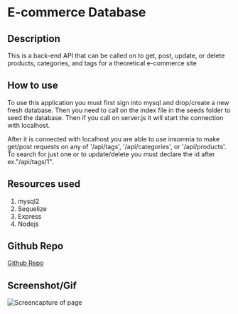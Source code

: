 # E-commerce Database

## Description

This is a back-end API that can be called on to get, post, update, or delete products, categories, and tags for a theoretical e-commerce site

## How to use

To use this application you must first sign into mysql and drop/create a new fresh database. Then you need to call on the index file in the seeds folder to seed the database. Then if you call on server.js it will start the connection with localhost.

After it is connected with localhost you are able to use insomnia to make get/post requests on any of '/api/tags', '/api/categories', or '/api/products'. To search for just one or to update/delete you must declare the id after ex."/api/tags/1".

## Resources used

1. mysql2
2. Sequelize
3. Express
4. Nodejs

## Github Repo

<a href = "https://github.com/jgood13/e-commerce-database"
target="_blank">Github Repo</a>

## Screenshot/Gif

![Screencapture of page](./assets/images/ecommerce_gif.gif "Page GIF")

